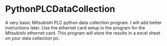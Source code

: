 # PythonPLCDataCollection

A very basic Mitsubishi PLC python data collection program. I will add better instructions later.
Use the ethernet card setup in the program for the Mitsubishi ethernet card.
This program will store the results in a excel sheet on your data collection pc.

